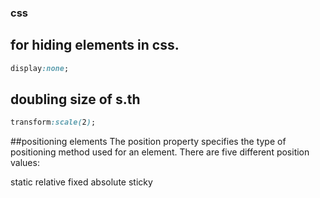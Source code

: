 ### css
## for hiding elements in css.
```css
display:none;
```
## doubling size of s.th
```css
transform:scale(2);
```
##positioning elements 
The position property specifies the type of positioning method used for an element.
There are five different position values:

static
relative
fixed
absolute
sticky
